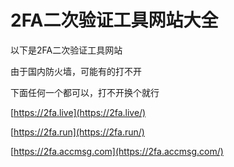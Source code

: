 # 2FA二次验证工具网站大全

以下是2FA二次验证工具网站

由于国内防火墙，可能有的打不开

下面任何一个都可以，打不开换个就行

[https://2fa.live](https://2fa.live/)

[https://2fa.run](https://2fa.run/)

[https://2fa.accmsg.com](https://2fa.accmsg.com/)
